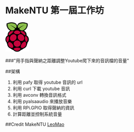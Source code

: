 # MakeNTU 第一屆工作坊
![MacDown logo](pi.png)

###"用手指與聲納之距離調整Youtube爬下來的音訊檔的音量"

##架構
1. 利用 pafy 取得 youtube 音訊的 url
2. 利用 curl 下載 youtube 音訊
3. 利用 avconv 轉換音訊格式
4. 利用 pyalsaaudio 來播放音樂
5. 利用 RPi.GPIO 取得聲納的資訊
6. 計算距離並控制系統音量

##Credit
MakeNTU [LeoMao](http://leomao.gitlab.io/workshop-slides)